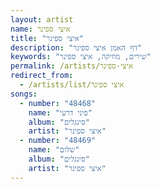 ```yaml
---
layout: artist
name: איצי ספינר
title: "איצי ספינר"
description: "דף האמן איצי ספינר"
keywords: "שירים, מוזיקה, איצי ספינר"
permalink: /artists/איצי-ספינר
redirect_from:
  - /artists/list/איצי ספינר
songs:
  - number: "48468"
    name: "פיני דרעי"
    album: "סינגלים"
    artist: "איצי ספינר"
  - number: "48469"
    name: "שלום"
    album: "סינגלים"
    artist: "איצי ספינר"
---
```

